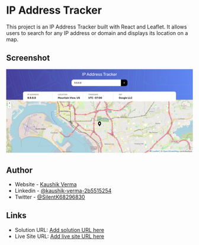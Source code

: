 # IP Address Tracker

This project is an IP Address Tracker built with React and Leaflet. It allows users to search for any IP address or domain and displays its location on a map.

## Screenshot

![](./src/assets/screencapture.png)

## Author

- Website - [Kaushik Verma](https://portfolio-six-teal-24.vercel.app/)
- Linkedin - [@kaushik-verma-2b5515254](https://www.linkedin.com/in/kaushik-verma-2b5515254/)
- Twitter - [@SilentK68296830](https://x.com/SilentK68296830)

## Links

- Solution URL: [Add solution URL here](https://your-solution-url.com)
- Live Site URL: [Add live site URL here](https://your-live-site-url.com)

